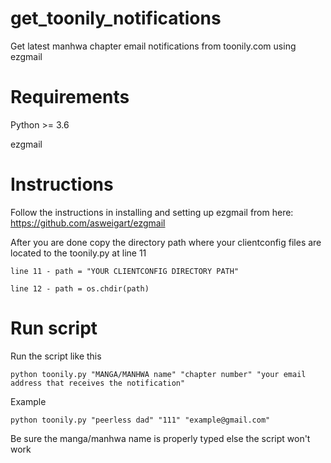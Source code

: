# get_toonily_notifications



Get latest manhwa chapter email notifications from toonily.com using ezgmail
# Requirements
Python >= 3.6

ezgmail
# Instructions
Follow the instructions in installing and setting up ezgmail from here:
https://github.com/asweigart/ezgmail

After you are done copy the directory path where your clientconfig files are located to the toonily.py at line 11

	line 11 - path = "YOUR CLIENTCONFIG DIRECTORY PATH"
	
	line 12 - path = os.chdir(path)
	
# Run script

Run the script like this

	python toonily.py "MANGA/MANHWA name" "chapter number" "your email address that receives the notification"
	
Example

	python toonily.py "peerless dad" "111" "example@gmail.com"
	

Be sure the manga/manhwa name is properly typed else the script won't work
